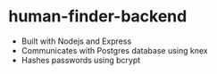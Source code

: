 # human-finder-backend

* Built with Nodejs and Express
* Communicates with Postgres database using knex
* Hashes passwords using bcrypt
